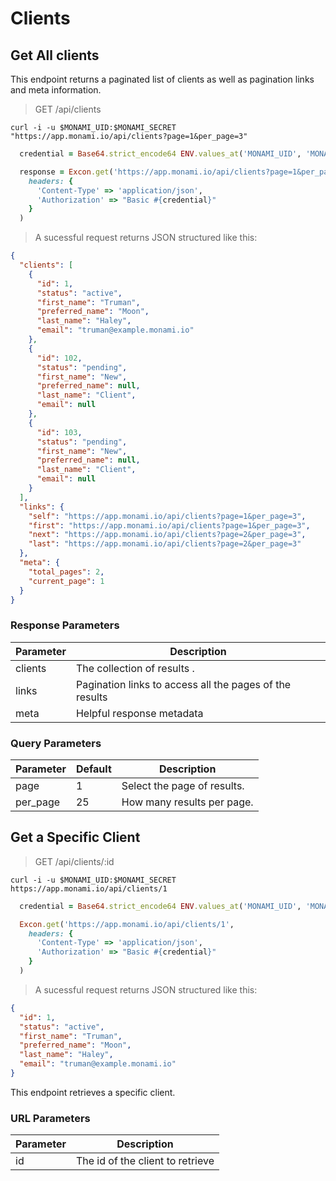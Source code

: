 # Clients

## Get All clients

This endpoint returns a paginated list of clients as well as pagination links and meta information.

> GET /api/clients

```shell
curl -i -u $MONAMI_UID:$MONAMI_SECRET "https://app.monami.io/api/clients?page=1&per_page=3"
```

```ruby
  credential = Base64.strict_encode64 ENV.values_at('MONAMI_UID', 'MONAMI_SECRET').join(':')

  response = Excon.get('https://app.monami.io/api/clients?page=1&per_page=3',
    headers: {
      'Content-Type' => 'application/json',
      'Authorization' => "Basic #{credential}"
    }
  )
```

> A sucessful request returns JSON structured like this:

```json
{
  "clients": [
    {
      "id": 1,
      "status": "active",
      "first_name": "Truman",
      "preferred_name": "Moon",
      "last_name": "Haley",
      "email": "truman@example.monami.io"
    },
    {
      "id": 102,
      "status": "pending",
      "first_name": "New",
      "preferred_name": null,
      "last_name": "Client",
      "email": null
    },
    {
      "id": 103,
      "status": "pending",
      "first_name": "New",
      "preferred_name": null,
      "last_name": "Client",
      "email": null
    }
  ],
  "links": {
    "self": "https://app.monami.io/api/clients?page=1&per_page=3",
    "first": "https://app.monami.io/api/clients?page=1&per_page=3",
    "next": "https://app.monami.io/api/clients?page=2&per_page=3",
    "last": "https://app.monami.io/api/clients?page=2&per_page=3"
  },
  "meta": {
    "total_pages": 2,
    "current_page": 1
  }
}
```

### Response Parameters

| Parameter | Description                                             |
| --------- | ------------------------------------------------------- |
| clients   | The collection of results .                             |
| links     | Pagination links to access all the pages of the results |
| meta      | Helpful response metadata                               |

### Query Parameters

| Parameter | Default | Description                 |
| --------- | ------- | --------------------------- |
| page      | 1       | Select the page of results. |
| per_page  | 25      | How many results per page.  |

<!-- <aside class="success">
Remember — the info!
</aside> -->

## Get a Specific Client

> GET /api/clients/:id

```shell
curl -i -u $MONAMI_UID:$MONAMI_SECRET https://app.monami.io/api/clients/1
```

```ruby
  credential = Base64.strict_encode64 ENV.values_at('MONAMI_UID', 'MONAMI_SECRET').join(':')

  Excon.get('https://app.monami.io/api/clients/1',
    headers: {
      'Content-Type' => 'application/json',
      'Authorization' => "Basic #{credential}"
    }
  )
```

> A sucessful request returns JSON structured like this:

```json
{
  "id": 1,
  "status": "active",
  "first_name": "Truman",
  "preferred_name": "Moon",
  "last_name": "Haley",
  "email": "truman@example.monami.io"
}
```

This endpoint retrieves a specific client.

<!-- <aside class="warning">Inside HTML code blocks like this one, you can't use Markdown, so use <code>&lt;code&gt;</code> blocks to denote code.</aside> -->

### URL Parameters

| Parameter | Description                      |
| --------- | -------------------------------- |
| id        | The id of the client to retrieve |
